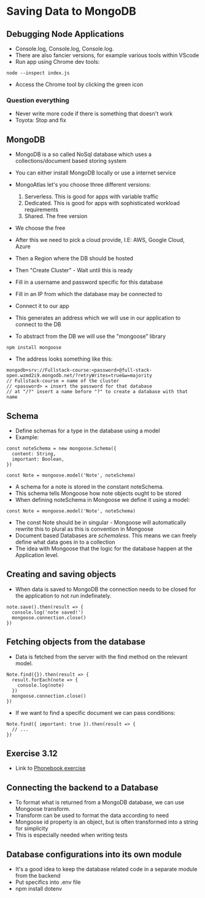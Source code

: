 # Saving Data to MongoDB

## Debugging Node Applications
- Console.log, Console.log, Console.log.
- There are also fancier versions, for example various tools within VScode
- Run app using Chrome dev tools:
```
node --inspect index.js
```
- Access the Chrome tool by clicking the green icon

### Question everything
- Never write more code if there is something that doesn't work
- Toyota: Stop and fix

## MongoDB
- MongoDB is a so called NoSql database which uses a collections/document based storing system
- You can either install MongoDB locally or use a internet service
- MongoAtlas let's you choose three different versions:
  1. Serverless. This is good for apps with variable traffic
  2. Dedicated. This is good for apps with sophisticated workload requirements
  3. Shared. The free version
- We choose the free
- After this we need to pick a cloud provide, I.E: AWS, Google Cloud, Azure
- Then a Region where the DB should be hosted
- Then "Create Cluster" - Wait until this is ready
- Fill in a username and password specific for this database
- Fill in an IP from which the database may be connected to
- Connect it to our app
- This generates an address which we will use in our application to connect to the DB

- To abstract from the DB we will use the "mongoose" library
```
npm install mongoose
```
- The address looks something like this:
```
mongodb+srv://Fullstack-course:<password>@full-stack-open.wzmd2i9.mongodb.net/?retryWrites=true&w=majority
// Fullstack-course = name of the cluster
// <password> = insert the password for that database
// at "/?" insert a name before "?" to create a database with that name
```

## Schema
- Define schemas for a type in the database using a model
- Example:
```
const noteSchema = new mongoose.Schema({
  content: String,
  important: Boolean,
})

const Note = mongoose.model('Note', noteSchema)
```
- A schema for a note is stored in the constant noteSchema.
- This schema tells Mongoose how note objects ought to be stored
- When defining noteSchema in Mongoose we define it using a model:
```
const Note = mongoose.model('Note', noteSchema)
```
- The const Note should be in singular - Mongoose will automatically rewrite this to plural as this is convention in Mongoose
- Document based Databases are *schemaless*. This means we can freely define what data goes in to a collection
- The idea with Mongoose that the logic for the database happen at the Application level.

## Creating and saving objects
- When data is saved to MongoDB the connection needs to be closed for the application to not run indefinately.
```
note.save().then(result => {
  console.log('note saved!')
  mongoose.connection.close()
})
```

## Fetching objects from the database
- Data is fetched from the server with the find method on the relevant model.
```
Note.find({}).then(result => {
  result.forEach(note => {
    console.log(note)
  })
  mongoose.connection.close()
})
```
- If we want to find a specific document we can pass conditions:
```
Note.find({ important: true }).then(result => {
  // ...
})
```

## Exercise 3.12
- Link to [Phonebook exercise](https://github.com/Catrovitch/Full-Stack-Open-Part-3-Exercises)

## Connecting the backend to a Database
- To format what is returned from a MongoDB database, we can use Mongoose transform.
- Transform can be used to format the data according to need 
- Mongoose id property is an object, but is often transformed into a string for simplicity
- This is especially needed when writing tests

## Database configurations into its own module
- It's a good idea to keep the database related code in a separate module from the backend
- Put specifics into .env file
- npm install dotenv
